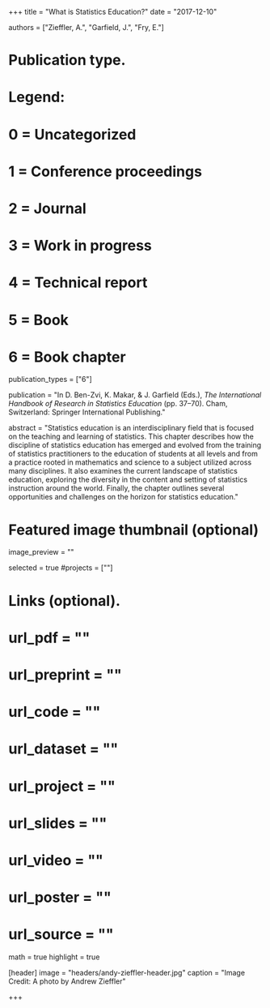 +++
title = "What is Statistics Education?"
date = "2017-12-10"

authors = ["Zieffler, A.", "Garfield, J.", "Fry, E."]

# Publication type.
# Legend:
# 0 = Uncategorized
# 1 = Conference proceedings
# 2 = Journal
# 3 = Work in progress
# 4 = Technical report
# 5 = Book
# 6 = Book chapter
publication_types = ["6"]

publication = "In D. Ben-Zvi, K. Makar, &amp; J. Garfield (Eds.), *The International Handbook of Research in Statistics Education* (pp. 37&ndash;70). Cham, Switzerland: Springer International Publishing."


abstract = "Statistics education is an interdisciplinary field that is focused on the teaching and learning of statistics. This chapter describes how the discipline of statistics education has emerged and evolved from the training of statistics practitioners to the education of students at all levels and from a practice rooted in mathematics and science to a subject utilized across many disciplines. It also examines the current landscape of statistics education, exploring the diversity in the content and setting of statistics instruction around the world. Finally, the chapter outlines several opportunities and challenges on the horizon for statistics education."


# Featured image thumbnail (optional)
image_preview = ""

selected = true
#projects = [""]


# Links (optional).
# url_pdf = ""
# url_preprint = ""
# url_code = ""
# url_dataset = ""
# url_project = ""
# url_slides = ""
# url_video = ""
# url_poster = ""
# url_source = ""

math = true
highlight = true

[header]
image = "headers/andy-zieffler-header.jpg"
caption = "Image Credit: A photo by Andrew Zieffler"

+++

